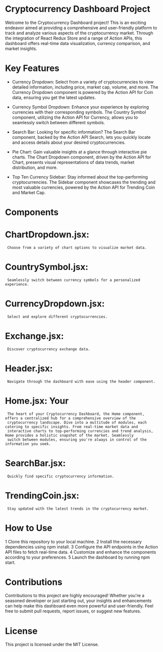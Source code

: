 # Cryptocurrency Dashboard Project

Welcome to the Cryptocurrency Dashboard project! This is an exciting endeavor aimed at providing a comprehensive and user-friendly platform to track and analyze various aspects of the cryptocurrency market. Through the integration of React Redux Store and a range of Action APIs, this dashboard offers real-time data visualization, currency comparison, and market insights.

# Key Features

* Currency Dropdown: Select from a variety of cryptocurrencies to view detailed information, including price, market cap, volume, and more. The Currency Dropdown component is powered by the Action API for Coin data, ensuring you get the latest updates.

* Currency Symbol Dropdown: Enhance your experience by exploring currencies with their corresponding symbols. The Country Symbol component, utilizing the Action API for Currency, allows you to seamlessly switch between different symbols.

* Search Bar: Looking for specific information? The Search Bar component, backed by the Action API Search, lets you quickly locate and access details about your desired cryptocurrencies.

* Pie Chart: Gain valuable insights at a glance through interactive pie charts. The Chart Dropdown component, driven by the Action API for Chart, presents visual representations of data trends, market distribution, and more.

* Top Ten Currency Sidebar: Stay informed about the top-performing cryptocurrencies. The Sidebar component showcases the trending and most valuable currencies, powered by the Action API for Trending Coin and Market Cap.

# Components
   # ChartDropdown.jsx: 
     Choose from a variety of chart options to visualize market data.

   # CountrySymbol.jsx: 
     Seamlessly switch between currency symbols for a personalized experience.

   # CurrencyDropdown.jsx: 
     Select and explore different cryptocurrencies.

   # Exchange.jsx: 
     Discover cryptocurrency exchange data.

   # Header.jsx: 
     Navigate through the dashboard with ease using the header component.

   # Home.jsx: Your 
     The heart of your Cryptocurrency Dashboard, the Home component, offers a centralized hub for a comprehensive overview of the 
     cryptocurrency landscape. Dive into a multitude of modules, each catering to specific insights. From real-time market data and 
     interactive charts to top-performing currencies and trend analysis, Home provides a holistic snapshot of the market. Seamlessly 
     switch between modules, ensuring you're always in control of the information you seek.

   # SearchBar.jsx: 
     Quickly find specific cryptocurrency information.

   # TrendingCoin.jsx: 
     Stay updated with the latest trends in the cryptocurrency market.

# How to Use

1 Clone this repository to your local machine.
2 Install the necessary dependencies using npm install.
3 Configure the API endpoints in the Action API files to fetch real-time data.
4 Customize and enhance the components according to your preferences.
5 Launch the dashboard by running npm start.

# Contributions

Contributions to this project are highly encouraged! Whether you're a seasoned developer or just starting out, your insights and enhancements can help make this dashboard even more powerful and user-friendly. Feel free to submit pull requests, report issues, or suggest new features.

# License

This project is licensed under the MIT License.
